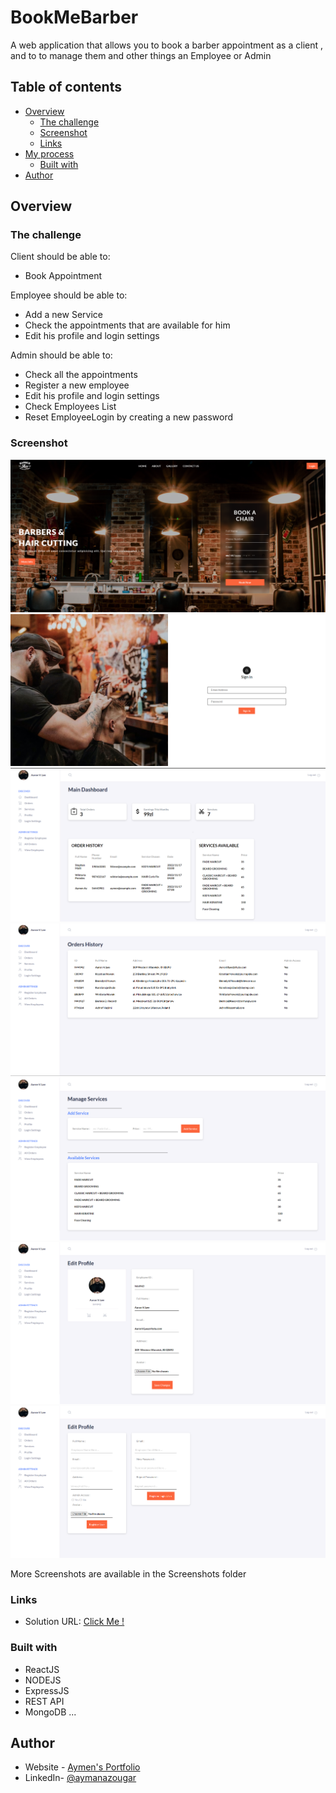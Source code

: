 # BookMeBarber

A web application that allows you to book a barber appointment as a client , and to to manage them and other things an Employee or Admin

## Table of contents

- [Overview](#overview)
  - [The challenge](#the-challenge)
  - [Screenshot](#screenshot)
  - [Links](#links)
- [My process](#my-process)
  - [Built with](#built-with)
- [Author](#author)

## Overview

### The challenge

Client should be able to:

- Book Appointment

Employee should be able to:

- Add a new Service
- Check the appointments that are available for him
- Edit his profile and login settings

Admin should be able to:

- Check all the appointments
- Register a new employee
- Edit his profile and login settings
- Check Employees List
- Reset EmployeeLogin by creating a new password

### Screenshot

![](./screenshots/welcomePage.png)
![](./screenshots/loginPage.png)
![](./screenshots/mainDashboard.png)
![](./screenshots/order.png)
![](./screenshots/manageServices.png)
![](./screenshots/EditProfile.png)
![](./screenshots/RegisterProfile.png)

More Screenshots are available in the Screenshots folder

### Links

- Solution URL: [Click Me !](https://github.com/aymendev1/BookMeBarber-App)

### Built with

- ReactJS
- NODEJS
- ExpressJS
- REST API
- MongoDB ...

## Author

- Website - [Aymen's Portfolio](https://www.aymendev1.com)
- LinkedIn- [@aymanazougar](https://www.linkedin.com/in/aymanazougar/)
